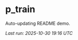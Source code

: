 # p_train

Auto-updating README demo.

<!--START_SECTION:status-->
_Last run: 2025-10-30 19:16 UTC_
<!--END_SECTION:status-->










































































































































































































































































































































































































































































































































































































































































































































































































































































































































































































































































































































































































































































































































































































































































































































































































































































